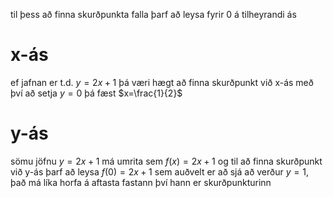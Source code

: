 til þess að finna skurðpunkta falla þarf að leysa fyrir 0 á tilheyrandi ás

# x-ás
ef jafnan er t.d. $y=2x+1$ þá væri hægt að finna skurðpunkt við x-ás með því að setja $y=0$ þá fæst $x=\frac{1}{2}$

# y-ás
sömu jöfnu $y=2x+1$ má umrita sem $f(x)=2x+1$ og til að finna skurðpunkt við y-ás þarf að leysa $f(0)=2x+1$ sem auðvelt er að sjá að verður $y=1$, það má líka horfa á aftasta fastann því hann er skurðpunkturinn
